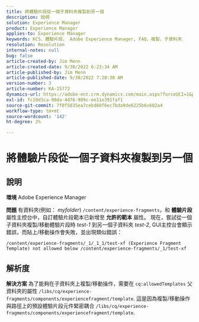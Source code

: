 ```yaml
---
title: 將體驗片段從一個子資料夾複製到另一個
description: 說明
solution: Experience Manager
product: Experience Manager
applies-to: Experience Manager
keywords: KCS，體驗片段， Adobe Experience Manager, FAQ，複製，子資料夾
resolution: Resolution
internal-notes: null
bug: false
article-created-by: Jim Menn
article-created-date: 9/30/2022 6:23:34 AM
article-published-by: Jim Menn
article-published-date: 9/30/2022 7:20:38 AM
version-number: 3
article-number: KA-15772
dynamics-url: https://adobe-ent.crm.dynamics.com/main.aspx?forceUCI=1&pagetype=entityrecord&etn=knowledgearticle&id=11662266-8840-ed11-9db1-0022480866ad
exl-id: fc10d3ca-90da-4d76-989c-ee11e391faf1
source-git-commit: 7f0f5035ea7cebd60f6ec7bda9de6225b6c602a4
workflow-type: tm+mt
source-wordcount: '142'
ht-degree: 2%

---
```


# 將體驗片段從一個子資料夾複製到另一個

## 說明


<b>環境</b>
Adobe Experience Manager

<b>問題</b>
有資料夾(例如： *myfolder*) `/content/experience-fragments`，和 <b>體驗片段</b> 屬性主控台中，自訂體驗片段範本已新增至 <b>允許的範本</b> 屬性。
現在，嘗試從一個子資料夾複製/移動體驗片段時 *test-1* 到另一個子資料夾 *test-2*, GUI主控台會顯示錯誤，而貼上/移動操作會失敗，並出現類似錯誤：


```
/content/experience-fragments/_1/_1_1/test-xf (Experience Fragment Template) not allowed below /content/experience-fragments/_1/test-xf
```



## 解析度


<b>解決方案</b>
為了能夠在子資料夾上複製/移動操作，需要在 `cq:allowedTemplates` 父資料夾的屬性 `/libs/cq/experience-fragments/components/experiencefragment/template`.
這是因為複製/移動操作與路徑上的預設體驗片段元件緊密耦合 `/libs/cq/experience-fragments/components/experiencefragment/template`.
